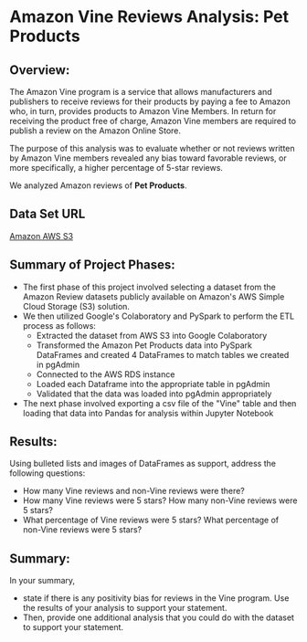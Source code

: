 # Amazon Vine Reviews Analysis: Pet Products


## Overview: 

The Amazon Vine program is a service that allows manufacturers and publishers to receive reviews for their products by paying a fee to Amazon who, in turn, provides products to Amazon Vine Members. In return for receiving the product free of charge, Amazon Vine members are required to publish a review on the Amazon Online Store. 

The purpose of this analysis was to evaluate whether or not reviews written by Amazon Vine members revealed any bias toward favorable reviews, or more specifically, a higher percentage of 5-star reviews. 

We analyzed Amazon reviews of **Pet Products**.


## Data Set URL
[Amazon AWS S3](https://s3.amazonaws.com/amazon-reviews-pds/tsv/amazon_reviews_us_Pet_Products_v1_00.tsv.gz)


## Summary of Project Phases: 

- The first phase of this project involved selecting a dataset from the Amazon Review datasets publicly available on Amazon's AWS Simple Cloud Storage (S3) solution. 
- We then utilized Google's Colaboratory and PySpark to perform the ETL process as follows: 
  - Extracted the dataset from AWS S3 into Google Colaboratory
  - Transformed the Amazon Pet Products data into PySpark DataFrames and created 4 DataFrames to match tables we created in pgAdmin
  - Connected to the AWS RDS instance
  - Loaded each Dataframe into the appropriate table in pgAdmin
  - Validated that the data was loaded into pgAdmin appropriately
- The next phase involved exporting a csv file of the "Vine" table and then loading that data into Pandas for analysis within Jupyter Notebook  


## Results: 

Using bulleted lists and images of DataFrames as support, address the following questions:

- How many Vine reviews and non-Vine reviews were there?
- How many Vine reviews were 5 stars? How many non-Vine reviews were 5 stars?
- What percentage of Vine reviews were 5 stars? What percentage of non-Vine reviews were 5 stars?

## Summary: 

In your summary, 
- state if there is any positivity bias for reviews in the Vine program. Use the results of your analysis to support your statement. 
- Then, provide one additional analysis that you could do with the dataset to support your statement.
